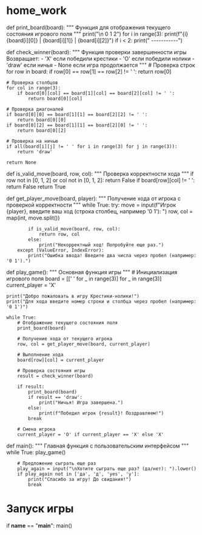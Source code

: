 # home_work
def print_board(board):
    """
    Функция для отображения текущего состояния игрового поля
    """
    print("\n   0   1   2")
    for i in range(3):
        print(f"{i}  {board[i][0]} | {board[i][1]} | {board[i][2]}")
        if i < 2:
            print("  -----------")


def check_winner(board):
    """
    Функция проверки завершенности игры
    Возвращает:
    - 'X' если победили крестики
    - 'O' если победили нолики
    - 'draw' если ничья
    - None если игра продолжается
    """
    # Проверка строк
    for row in board:
        if row[0] == row[1] == row[2] != ' ':
            return row[0]

    # Проверка столбцов
    for col in range(3):
        if board[0][col] == board[1][col] == board[2][col] != ' ':
            return board[0][col]

    # Проверка диагоналей
    if board[0][0] == board[1][1] == board[2][2] != ' ':
        return board[0][0]
    if board[0][2] == board[1][1] == board[2][0] != ' ':
        return board[0][2]

    # Проверка на ничью
    if all(board[i][j] != ' ' for i in range(3) for j in range(3)):
        return 'draw'

    return None


def is_valid_move(board, row, col):
    """
    Проверка корректности хода
    """
    if row not in [0, 1, 2] or col not in [0, 1, 2]:
        return False
    if board[row][col] != ' ':
        return False
    return True


def get_player_move(board, player):
    """
    Получение хода от игрока с проверкой корректности
    """
    while True:
        try:
            move = input(f"Игрок {player}, введите ваш ход (строка столбец, например '0 1'): ")
            row, col = map(int, move.split())

            if is_valid_move(board, row, col):
                return row, col
            else:
                print("Некорректный ход! Попробуйте еще раз.")
        except (ValueError, IndexError):
            print("Ошибка ввода! Введите два числа через пробел (например: '0 1').")


def play_game():
    """
    Основная функция игры
    """
    # Инициализация игрового поля
    board = [[' ' for _ in range(3)] for _ in range(3)]
    current_player = 'X'

    print("Добро пожаловать в игру Крестики-нолики!")
    print("Для хода введите номер строки и столбца через пробел (например: '0 1')")

    while True:
        # Отображение текущего состояния поля
        print_board(board)

        # Получение хода от текущего игрока
        row, col = get_player_move(board, current_player)

        # Выполнение хода
        board[row][col] = current_player

        # Проверка состояния игры
        result = check_winner(board)

        if result:
            print_board(board)
            if result == 'draw':
                print("Ничья! Игра завершена.")
            else:
                print(f"Победил игрок {result}! Поздравляем!")
            break

        # Смена игрока
        current_player = 'O' if current_player == 'X' else 'X'


def main():
    """
    Главная функция с пользовательским интерфейсом
    """
    while True:
        play_game()

        # Предложение сыграть еще раз
        play_again = input("\nХотите сыграть еще раз? (да/нет): ").lower()
        if play_again not in ['да', 'д', 'yes', 'y']:
            print("Спасибо за игру! До свидания!")
            break


# Запуск игры
if __name__ == "__main__":
    main()
